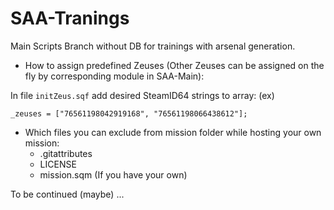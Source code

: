 # SAA-Tranings
Main Scripts Branch without DB for trainings with arsenal generation.

- How to assign predefined Zeuses (Other Zeuses can be assigned on the fly by corresponding module in SAA-Main):

In file `initZeus.sqf` add desired SteamID64 strings to array: (ex)  

`_zeuses = ["76561198042919168", "76561198066438612"];`

- Which files you can exclude from mission folder while hosting your own mission:
  - .gitattributes
  - LICENSE
  - mission.sqm (If you have your own)
  
  
To be continued (maybe) ...
